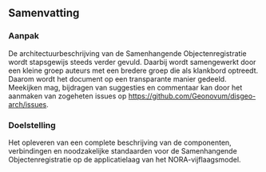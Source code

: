 ## Samenvatting

### Aanpak

De architectuurbeschrijving van de Samenhangende Objectenregistratie wordt stapsgewijs steeds verder gevuld. Daarbij wordt samengewerkt door een kleine groep auteurs met een bredere groep die als klankbord optreedt. Daarom wordt het document op een transparante manier gedeeld. Meekijken mag, bijdragen van suggesties en commentaar kan door het aanmaken van zogeheten issues op https://github.com/Geonovum/disgeo-arch/issues.

### Doelstelling

Het opleveren van een complete beschrijving van de componenten, verbindingen en noodzakelijke standaarden voor de Samenhangende Objectenregistratie op de applicatielaag van het NORA-vijflaagsmodel.

